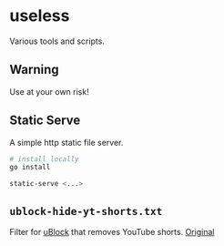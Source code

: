 # useless
Various tools and scripts.

## Warning
Use at your own risk!

## Static Serve
A simple http static file server.
```sh
# install locally
go install

static-serve <...>
```

## `ublock-hide-yt-shorts.txt`
Filter for [uBlock](https://github.com/gorhill/uBlock) that removes YouTube shorts. [Original](https://github.com/gijsdev/ublock-hide-yt-shorts)
